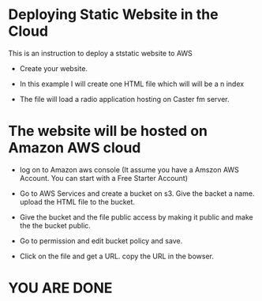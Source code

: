 # Deploying Static Website in the Cloud

 This is an instruction to deploy a ststatic website to AWS
 
 * Create your website. 
 
 * In this example I will create one HTML file which will will be a n index

 * The file will load a radio application hosting on Caster fm server.
 
 
 
 # The website will be hosted on Amazon AWS cloud
 
 * log on to Amazon aws console (It assume you have a Amszon AWS Account. 
 You can start with a Free Starter Account)
 
 * Go to AWS Services and create a bucket on s3. Give the backet a name.
 upload the HTML file to the bucket.
 
 * Give the bucket and the file public access by making it public and make the the bucket public.
 
 * Go to permission and edit bucket policy and save.
 
 * Click on the file and get a URL. copy the URL in the bowser.
 
 # YOU ARE DONE
 
 
 
 
 
 
 
 
 


 


